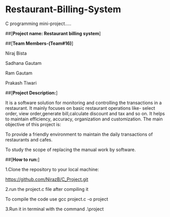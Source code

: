 # Restaurant-Billing-System
C programming mini-project.....

##[**Project name: Restaurant billing system**]

##[**Team Members-(Team#16)**]

Niraj Bista

Sadhana Gautam

Ram Gautam

Prakash Tiwari

##[**Project Description:**]

It is a software solution for monitoring and controlling the transactions in a restaurant.
It mainly focuses on basic restaurant operations like- select order, view order,generate bill,calculate discount and tax and so on.
It helps to maintain efficiency, accuracy, organization and customization.
The main objective of this project is:

To provide a friendly environment to maintain the daily transactions of restaurants and cafes.

To study the scope of replacing the manual work by software. 

##[**How to run:**]

1.Clone the repository to your local machine:

https://github.com/NirazB/C_Project.git

2.run the project.c file after compiling it

To compile the code use gcc project.c -o project

3.Run it in terminal with the command .\project


